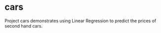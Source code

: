 # cars

Project cars demonstrates using Linear Regression to predict the prices of second hand cars.